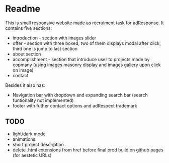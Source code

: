 # Readme
This is small responsive website made as recruiment task for adResponse. It contains five sections:
- introduction - section with images slider
- offer - section with three boxed, two of them displays modal after click, third one is jump to last section
- about section
- accomplishment - section that introduce user to projects made by copmany (using images masonry display and images gallery upon click on image)
- contact 

Besides it also has:
- Navigation bar with dropdown and expanding search bar (search funtionality not implemented)
- footer with futher contact options and adRespect trademark

## TODO
- light/dark mode
- animations
- short project description
- delete .html extensions from href before final prod build on github pages (for aestetic URLs)
